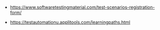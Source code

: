 - https://www.softwaretestingmaterial.com/test-scenarios-registration-form/

- https://testautomationu.applitools.com/learningpaths.html
